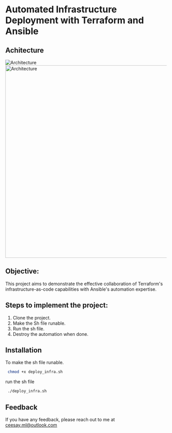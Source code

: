 # Automated Infrastructure Deployment with Terraform and Ansible

## Achitecture

![Architecture](src/loadbalancer.png)
<img src="/src/loadbalancer.png" alt="Architecture" width="600"  />

## Objective:

This project aims to demonstrate the effective collaboration of Terraform's
infrastructure-as-code capabilities with Ansible's automation expertise.

## Steps to implement the project:

1. Clone the project.
2. Make the Sh file runable.
3. Run the sh file.
4. Destroy the automation when done.

## Installation

To make the sh file runable.

```bash
 chmod +x deploy_infra.sh


```

run the sh file

```bash
 ./deploy_infra.sh


```

## Feedback

If you have any feedback, please reach out to me at ceesay.ml@outlook.com
